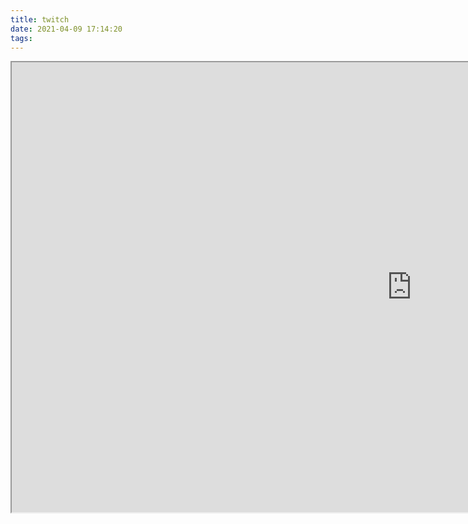```yaml
---
title: twitch
date: 2021-04-09 17:14:20
tags:
---
```


<iframe
  src="https://player.twitch.tv/?channel=ludwig&parent=https://nootif.tk/"
  allowfullscreen="true"
  scrolling="no"
  height="720"
  width="1280">
</iframe>

